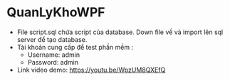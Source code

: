 # QuanLyKhoWPF
- File script.sql chứa script của database. Down file về và import lên sql server để tạo database.
- Tài khoản cung cấp để test phần mềm : 
  + Username: admin
  + Password: admin
- Link video demo: https://youtu.be/WpzUM8QXEfQ
